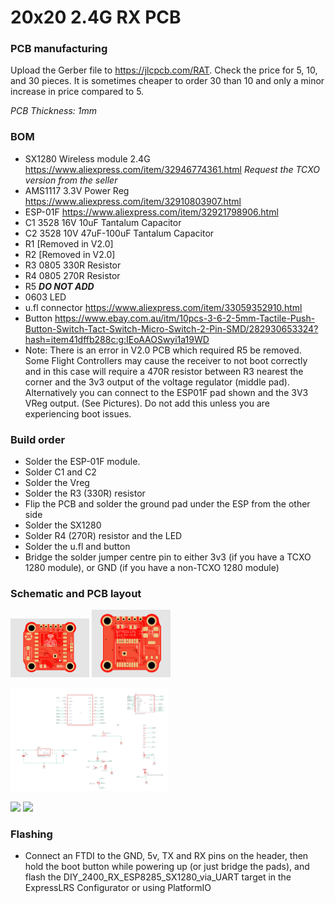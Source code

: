 # 20x20 2.4G RX PCB

### PCB manufacturing

Upload the Gerber file to https://jlcpcb.com/RAT.  Check the price for 5, 10, and 30 pieces.  It is sometimes cheaper to order 30 than 10 and only a minor increase in price compared to 5.

*PCB Thickness: 1mm*

### BOM

- SX1280 Wireless module 2.4G https://www.aliexpress.com/item/32946774361.html *Request the TCXO version from the seller*
- AMS1117 3.3V Power Reg https://www.aliexpress.com/item/32910803907.html
- ESP-01F https://www.aliexpress.com/item/32921798906.html
- C1 3528 16V 10uF Tantalum Capacitor
- C2 3528 10V 47uF-100uF Tantalum Capacitor
- R1 [Removed in V2.0]
- R2 [Removed in V2.0]
- R3 0805 330R Resistor
- R4 0805 270R Resistor
- R5 ***DO NOT ADD***
- 0603 LED
- u.fl connector https://www.aliexpress.com/item/33059352910.html
- Button https://www.ebay.com.au/itm/10pcs-3-6-2-5mm-Tactile-Push-Button-Switch-Tact-Switch-Micro-Switch-2-Pin-SMD/282930653324?hash=item41dffb288c:g:IEoAAOSwyi1a19WD
- Note: There is an error in V2.0 PCB which required R5 be removed. Some Flight Controllers may cause the receiver to not boot correctly and in this case will require a 470R resistor between R3 nearest the corner and the 3v3 output of the voltage regulator (middle pad). Alternatively you can connect to the ESP01F pad shown and the 3V3 VReg output. (See Pictures). Do not add this unless you are experiencing boot issues.

### Build order

- Solder the ESP-01F module.
- Solder C1 and C2
- Solder the Vreg
- Solder the R3 (330R) resistor
- Flip the PCB and solder the ground pad under the ESP from the other side
- Solder the SX1280
- Solder R4 (270R) resistor and the LED
- Solder the u.fl and button
- Bridge the solder jumper centre pin to either 3v3 (if you have a TCXO 1280 module), or GND (if you have a non-TCXO 1280 module)

### Schematic and PCB layout

<img src="img/top.PNG" width="25%"> <img src="img/bottom.PNG" width="25%"> 

<img src="img/schm.PNG" width="50%">

<img src="img/resistor1.png" width="25%"> <img src="img/resistor2.jpg" width="25%">



### Flashing 

- Connect an FTDI to the GND, 5v, TX and RX pins on the header, then hold the boot button while powering up (or just bridge the pads), and flash the DIY_2400_RX_ESP8285_SX1280_via_UART target in the ExpressLRS Configurator or using PlatformIO
